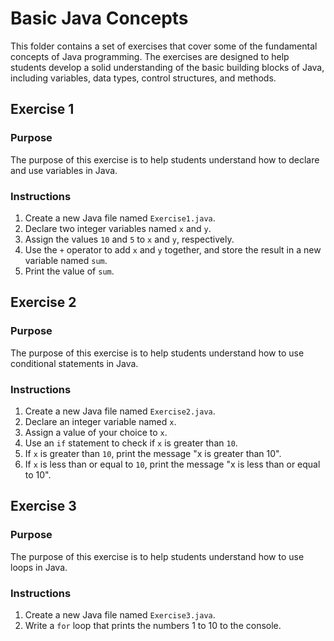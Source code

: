 # Basic Java Concepts

This folder contains a set of exercises that cover some of the fundamental concepts of Java programming. The exercises are designed to help students develop a solid understanding of the basic building blocks of Java, including variables, data types, control structures, and methods.

## Exercise 1

### Purpose
The purpose of this exercise is to help students understand how to declare and use variables in Java.

### Instructions
1. Create a new Java file named `Exercise1.java`.
2. Declare two integer variables named `x` and `y`.
3. Assign the values `10` and `5` to `x` and `y`, respectively.
4. Use the `+` operator to add `x` and `y` together, and store the result in a new variable named `sum`.
5. Print the value of `sum`.

## Exercise 2

### Purpose
The purpose of this exercise is to help students understand how to use conditional statements in Java.

### Instructions
1. Create a new Java file named `Exercise2.java`.
2. Declare an integer variable named `x`.
3. Assign a value of your choice to `x`.
4. Use an `if` statement to check if `x` is greater than `10`.
5. If `x` is greater than `10`, print the message "x is greater than 10".
6. If `x` is less than or equal to `10`, print the message "x is less than or equal to 10".

## Exercise 3

### Purpose
The purpose of this exercise is to help students understand how to use loops in Java.

### Instructions
1. Create a new Java file named `Exercise3.java`.
2. Write a `for` loop that prints the numbers 1 to 10 to the console.
